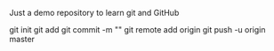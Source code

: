 Just a demo repository to learn git and GitHub

git init
git add
git commit -m "<message>"
git remote add origin <ssh repository>
git push -u origin master
